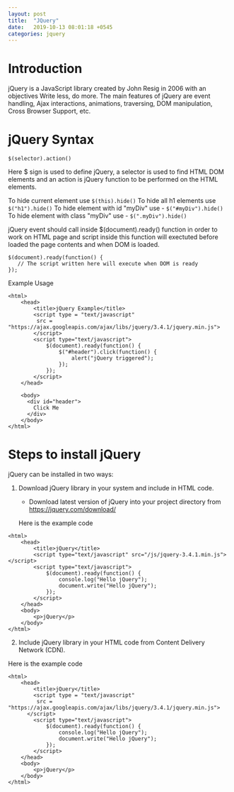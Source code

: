 ```yaml
---
layout: post
title:  "JQuery"
date:   2019-10-13 08:01:18 +0545
categories: jquery
---
```


# Introduction

jQuery is a JavaScript library created by John Resig in 2006 with an objectives Write less, do more. The main features of jQuery are event handling, Ajax interactions, animations, traversing, DOM manipulation, Cross Browser Support,  etc.

# jQuery Syntax

```
$(selector).action()
```
Here $ sign is used to define jQuery, a selector is used to find HTML DOM elements and an action is jQuery function to be performed on the HTML elements.

To hide current element use `$(this).hide()`
To hide all h1 elements use `$("h1").hide()`
To hide element with id "myDiv" use - `$("#myDiv").hide()`
To hide element with class "myDiv" use - `$(".myDiv").hide()`

jQuery event should call inside $(document).ready() function in order to work on HTML page and script inside this function will exectuted before loaded the page contents and when DOM is loaded.

```
$(document).ready(function() {
   // The script written here will execute when DOM is ready
});
```

Example Usage

```
<html>
    <head>
        <title>jQuery Example</title>
        <script type = "text/javascript" 
         src = "https://ajax.googleapis.com/ajax/libs/jquery/3.4.1/jquery.min.js">
        </script>
        <script type="text/javascript">
            $(document).ready(function() {
                $("#header").click(function() {
                    alert("jQuery triggered");
                });
            });
        </script>
    </head>

    <body>
      <div id="header">
        Click Me
      </div>
    </body>
</html>
```

# Steps to install jQuery

jQuery can be installed in two ways:

1. Download jQuery library in your system and include in HTML code.
    * Download latest version of jQuery into your project directory from https://jquery.com/download/
    
    Here is the example code

```
<html>
    <head>
        <title>jQuery</title>
        <script type="text/javascript" src="/js/jquery-3.4.1.min.js"></script>
        <script type="text/javascript">
            $(document).ready(function() {
                console.log("Hello jQuery");
                document.write("Hello jQuery");
            });
        </script>
    </head>
    <body>
        <p>jQuery</p>
    </body>
</html>
```

2. Include jQuery library in your HTML code from Content Delivery Network (CDN).

Here is the example code

```
<html>
    <head>
        <title>jQuery</title>
        <script type = "text/javascript" 
         src = "https://ajax.googleapis.com/ajax/libs/jquery/3.4.1/jquery.min.js">
      </script>
        <script type="text/javascript">
            $(document).ready(function() {
                console.log("Hello jQuery");
                document.write("Hello jQuery");
            });
        </script>
    </head>
    <body>
        <p>jQuery</p>
    </body>
</html>
```